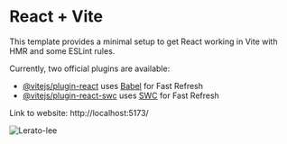 # React + Vite

This template provides a minimal setup to get React working in Vite with HMR and some ESLint rules.

Currently, two official plugins are available:

- [@vitejs/plugin-react](https://github.com/vitejs/vite-plugin-react/blob/main/packages/plugin-react/README.md) uses [Babel](https://babeljs.io/) for Fast Refresh
- [@vitejs/plugin-react-swc](https://github.com/vitejs/vite-plugin-react-swc) uses [SWC](https://swc.rs/) for Fast Refresh



Link to website: http://localhost:5173/

![Lerato-lee](https://github.com/Lerato-Lee/MY-3D-PORTFOLIO/assets/111055500/8a00f481-5d3a-4132-afb0-352ea0c48521)
